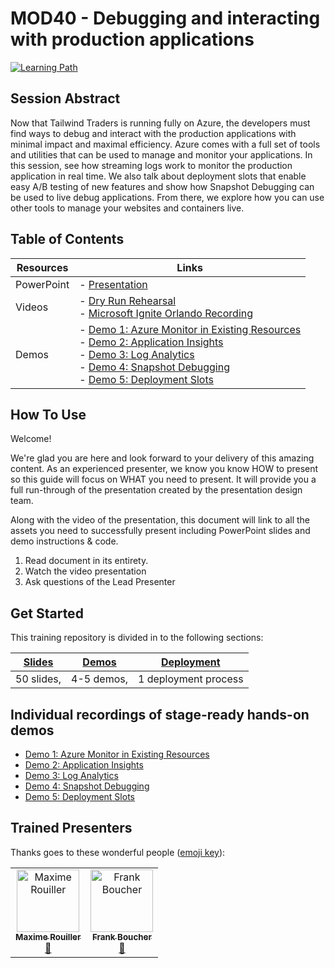# MOD40 - Debugging and interacting with production applications

[![Learning Path](https://img.shields.io/badge/Learning%20Path-MOD-fe5e00?logo=microsoft)](https://github.com/microsoft/ignite-learning-paths-training-mod/)

## Session Abstract

Now that Tailwind Traders is running fully on Azure, the developers must find ways to debug and interact with the production applications with minimal impact and maximal efficiency. Azure comes with a full set of tools and utilities that can be used to manage and monitor your applications. In this session, see how streaming logs work to monitor the production application in real time. We also talk about deployment slots that enable easy A/B testing of new features and show how Snapshot Debugging can be used to live debug applications. From there, we explore how you can use other tools to manage your websites and containers live.


## Table of Contents

| Resources         | Links                            |
|-------------------|----------------------------------|
| PowerPoint        | - [Presentation](presentations.md) |
| Videos            | - [Dry Run Rehearsal](https://globaleventcdn.blob.core.windows.net/assets/mod/mod40/MITT-MOD40.mp4) <br/>- [Microsoft Ignite Orlando Recording](https://myignite.techcommunity.microsoft.com/sessions/82991)  |
| Demos             | - [Demo 1: Azure Monitor in Existing Resources](https://github.com/microsoft/ignite-learning-paths-training-mod/blob/master/mod40/demo-scripts/demo-guide.md#demo-1---azure-monitor-in-existing-resources) <br/>- [Demo 2: Application Insights](https://github.com/microsoft/ignite-learning-paths-training-mod/blob/master/mod40/demo-scripts/demo-guide.md#demo-2---application-insights) <br/>- [Demo 3: Log Analytics](https://github.com/microsoft/ignite-learning-paths-training-mod/blob/master/mod40/demo-scripts/demo-guide.md#demo-3---log-analytics) <br/>- [Demo 4: Snapshot Debugging](https://github.com/microsoft/ignite-learning-paths-training-mod/blob/master/mod40/demo-scripts/demo-guide.md#demo-4---snapshot-debugging) <br/>- [Demo 5: Deployment Slots](https://github.com/microsoft/ignite-learning-paths-training-mod/blob/master/mod40/demo-scripts/demo-guide.md#demo-5---deployment-slots) |



## How To Use

Welcome! 

We're glad you are here and look forward to your delivery of this amazing content. As an experienced presenter, we know you know HOW to present so this guide will focus on WHAT you need to present. It will provide you a full run-through of the presentation created by the presentation design team. 

Along with the video of the presentation, this document will link to all the assets you need to successfully present including PowerPoint slides and demo instructions &
code.

1.  Read document in its entirety.
2.  Watch the video presentation
3.  Ask questions of the Lead Presenter


## Get Started

This training repository is divided in to the following sections:

| [Slides](#slides) | [Demos](./demo-scripts/demo-guide.md) | [Deployment](./demo-scripts/provisioning.md) | 
|-------------------|---------------------------|--------------------------------------
| 50 slides, | 4-5 demos, | 1 deployment process



## Individual recordings of stage-ready hands-on demos

  * [Demo 1: Azure Monitor in Existing Resources](https://globaleventcdn.blob.core.windows.net/assets/mod/mod40/MITT-MOD40-Demo1.mp4)
  * [Demo 2: Application Insights](https://globaleventcdn.blob.core.windows.net/assets/mod/mod40/MITT-MOD40-Demo2.mp4)
  * [Demo 3: Log Analytics](https://globaleventcdn.blob.core.windows.net/assets/mod/mod40/MITT-MOD40-Demo3.mp4)
  * [Demo 4: Snapshot Debugging](https://globaleventcdn.blob.core.windows.net/assets/mod/mod40/MITT-MOD40-Demo4.mp4)
  * [Demo 5: Deployment Slots](https://globaleventcdn.blob.core.windows.net/assets/mod/mod40/MITT-MOD40-Demo5.mp4)


## Trained Presenters

Thanks goes to these wonderful people ([emoji key](https://allcontributors.org/docs/en/emoji-key)):

<!-- ALL-CONTRIBUTORS-LIST:START - Do not remove or modify this section -->
<!-- prettier-ignore -->

<table>
<tr>
    <td align="center"><a href="https://blog.maximerouiller.com">
        <img src="https://avatars0.githubusercontent.com/u/209384?s=460&v=4" width="100px;" alt="Maxime Rouiller"/><br />
        <sub><b>Maxime Rouiller</b></sub></a><br />
            <a href="https://github.com/microsoft/ignite-learning-paths-training-mod/commits?author=MaximRouiller" title="Documentation">📖</a> 
    </td>
    <td align="center"><a href="http://cloud5mins.com/">
        <img src="https://avatars2.githubusercontent.com/u/2404846?s=460&v=4" width="100px;" alt="Frank Boucher"/><br />
        <sub><b>Frank Boucher</b></sub></a><br />
            <a href="https://github.com/microsoft/ignite-learning-paths-training-mod/commits?author=fboucher" title="Documentation">📖</a> 
    </td>
</tr></table>

<!-- ALL-CONTRIBUTORS-LIST:END -->







